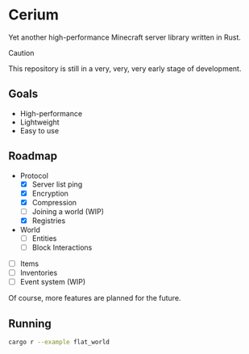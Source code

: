 # Cerium

Yet another high-performance Minecraft server library written in Rust.

> [!CAUTION]
> This repository is still in a very, very, very early stage of development.


## Goals

- High-performance
- Lightweight
- Easy to use


## Roadmap

- Protocol
    - [x] Server list ping
    - [x] Encryption
    - [x] Compression
    - [ ] Joining a world (WIP)
    - [x] Registries
- World
    - [ ] Entities
    - [ ] Block Interactions
- [ ] Items
- [ ] Inventories
- [ ] Event system (WIP)

Of course, more features are planned for the future.


## Running

```sh
cargo r --example flat_world
```
